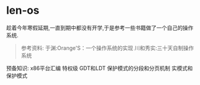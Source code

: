 # len-os
趁着今年寒假延期,一直到期中都没有开学,于是参考一些书籍做了一个自己的操作系统.
> 参考资料:
> 于渊:Orange'S：一个操作系统的实现
> 川和秀实:三十天自制操作系统

预备知识:
x86平台汇编
特权级
GDT和LDT
保护模式的分段和分页机制
实模式和保护模式